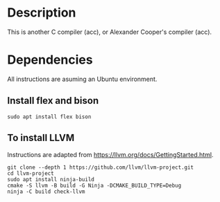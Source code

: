 # Description
This is another C compiler (acc), or Alexander Cooper's compiler (acc).

# Dependencies
All instructions are asuming an Ubuntu environment.

## Install flex and bison
```
sudo apt install flex bison
```

## To install LLVM
Instructions are adapted from https://llvm.org/docs/GettingStarted.html.
 
```
git clone --depth 1 https://github.com/llvm/llvm-project.git
cd llvm-project
sudo apt install ninja-build
cmake -S llvm -B build -G Ninja -DCMAKE_BUILD_TYPE=Debug
ninja -C build check-llvm
```

